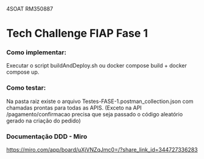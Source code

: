 4SOAT
RM350887

# Tech Challenge FIAP Fase 1

### Como implementar:
Executar o script buildAndDeploy.sh ou docker compose build + docker compose up.

### Como testar:
Na pasta raiz existe o arquivo Testes-FASE-1.postman_collection.json com chamadas prontas para todas as APIS. (Exceto na API /pagamento/confirmacao precisa que seja passado o código aleatório gerado na criação do pedido)

### Documentação DDD - Miro
https://miro.com/app/board/uXjVNZqJmc0=/?share_link_id=344727336283
